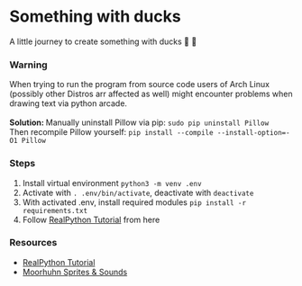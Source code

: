 # Something with ducks
A little journey to create something with ducks :duck: :duck:

### Warning
When trying to run the program from source code users of Arch Linux (possibly other Distros arr affected as well) might encounter problems when drawing text via python arcade.
<br><br><b>  Solution: </b> Manually uninstall Pillow via pip:
    `sudo pip uninstall Pillow`
  <br>Then recompile Pillow yourself:
  `pip install --compile --install-option=-O1 Pillow`



### Steps
1. Install virtual environment `python3 -m venv .env`
1. Activate with `. .env/bin/activate`, deactivate with `deactivate`
1. With activated .env, install required modules `pip install -r requirements.txt`
1. Follow [RealPython Tutorial](https://realpython.com/arcade-python-game-framework/#basic-arcade-program) from here

### Resources
- [RealPython Tutorial](https://realpython.com/arcade-python-game-framework/)
- [Moorhuhn Sprites & Sounds](http://python4kids.net/downloads/py4k_cda4/py4kids-material/kap15_a4/Programme/)